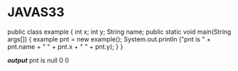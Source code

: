 # JAVAS33
public class example {
		int x; int y;
		String name;
		public static void main(String args[]) {
		example pnt = new example();
		System.out.println ("pnt is " + pnt.name + " " + pnt.x + " " + pnt.y);
		}
	}


***output***
pnt is null 0 0
